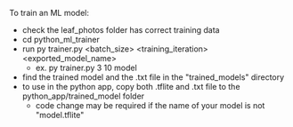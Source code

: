 To train an ML model:
- check the leaf_photos folder has correct training data
- cd python_ml_trainer
- run py trainer.py <batch_size> <training_iteration> <exported_model_name>
    - ex. py trainer.py 3 10 model
- find the trained model and the .txt file in the "trained_models" directory
- to use in the python app, copy both .tflite and .txt file to the python_app/trained_model folder
    - code change may be required if the name of your model is not "model.tflite"